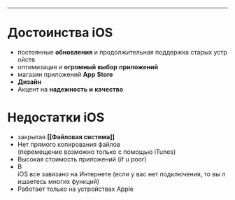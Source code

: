 
___
# Достоинства iOS
- постоянные **обновления** и продолжительная поддержка старых устройств
- оптимизация и **огромный** **выбор** **приложений**
- магазин приложений **App** **Store**
-  **Дизайн**
- Акцент на **надежность** **и** **качество**


# Недостатки iOS
- закрытая **[[Файловая система]]**
-  Нет прямого копирования файлов  (перемещение возможно только с помощью iTunes)
- Высокая стоимость приложений (if u poor)
- В iOS все завязано на Интернете (если у вас нет подключения, то вы лишаетесь многих функций)
- Работает только на устройствах Apple